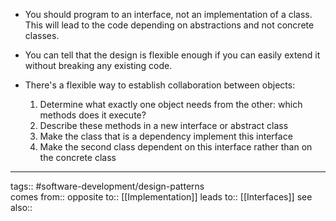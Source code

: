- You should program to an interface, not an implementation of a class. This will lead to the code depending on abstractions and not concrete classes.
- You can tell that the design is flexible enough if you can easily extend it without breaking any existing code.

- There's a flexible way to establish collaboration between objects:
  1.  Determine what exactly one object needs from the other: which methods does it execute?
  2.  Describe these methods in a new interface or abstract class
  3.  Make the class that is a dependency implement this interface
  4.  Make the second class dependent on this interface rather than on the concrete class

---

tags:: #software-development/design-patterns  
comes from::
opposite to:: [[Implementation]]
leads to:: [[Interfaces]]
see also::
